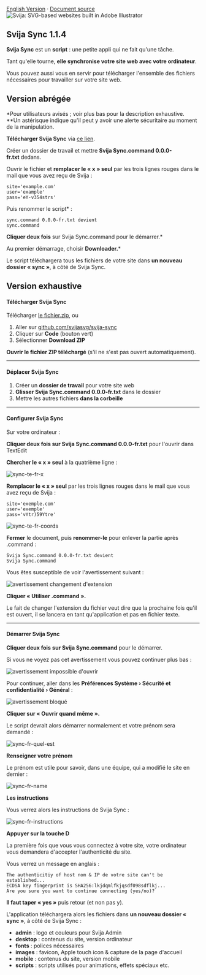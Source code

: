 [English Version](https://github.com/svijasvg/svija-sync) · [Document source](https://docs.svija.com/fr/quick-start/1-1-svija-sync)
![Svija: SVG-based websites built in Adobe Illustrator](http://files.svija.com/github/readme-logo.png?2 "Svija: SVG-based websites built in Adobe Illustrator")

Svija Sync 1.1.4
-------------------------------------

**Svija Sync** est un **script** : une petite appli qui ne fait qu'une tâche.

Tant qu'elle tourne, **elle synchronise votre site web avec votre ordinateur**.

Vous pouvez aussi vous en servir pour télécharger l'ensemble des fichiers nécessaires pour travailler sur votre site web.

Version abrégée
---------------

*Pour utilisateurs avisés ; voir plus bas pour la description exhaustive.
**Un astérisque indique qu'il peut y avoir une alerte sécuritaire au moment de la manipulation.

**Télécharger Svija Sync** via [ce lien](https://github.com/svijasvg/svija-sync/archive/master.zip).

Créer un dossier de travail et mettre **Svija Sync.command 0.0.0-fr.txt** dedans.

Ouvrir le fichier et **remplacer le « x » seul** par les trois lignes rouges dans le mail que vous avez reçu de Svija :

    site='example.com'
    user='example'
    pass='eY-v354strs'

Puis renommer le script* :

    sync.command 0.0.0-fr.txt devient
    sync.command

**Cliquer deux fois** sur Svija Sync.command pour le démarrer.*

Au premier démarrage, choisir **Downloader.***

Le script téléchargera tous les fichiers de votre site dans **un nouveau dossier « sync »**, à côté de Svija Sync.

Version exhaustive
------------------

#### Télécharger Svija Sync

Télécharger [le fichier.zip](https://github.com/svijasvg/svija-sync/archive/master.zip), ou

1.  Aller sur [github.com/svijasvg/svija-sync](https://github.com/svijasvg/svija-sync)
2.  Cliquer sur **Code** (bouton vert)
3.  Sélectionner **Download ZIP**

**Ouvrir le fichier ZIP téléchargé** (s'il ne s'est pas ouvert automatiquement).

* * * * *

#### Déplacer Svija Sync

1.  Créer un **dossier de travail** pour votre site web
2.  **Glisser Svija Sync.command 0.0.0-fr.txt** dans le dossier
3.  Mettre les autres fichiers **dans la corbeille**

* * * * *

#### Configurer Svija Sync

Sur votre ordinateur :

**Cliquer deux fois sur Svija Sync.command 0.0.0-fr.txt** pour l'ouvrir dans TextEdit

**Chercher le « x » seul** à la quatrième ligne :

![sync-te-fr-x](https://docs.svija.com/wp-content/uploads/elementor/thumbs/sync-te-fr-x-1-ot4im3bw0p0uqkzcn9ss5ea0g64rtb64skqmxwvvlk.jpg "sync-te-fr-x")

**Remplacer le « x » seul** par les trois lignes rouges dans le mail que vous avez reçu de Svija :

    site='exemple.com'
    user='exemple'
    pass='vYtr)59Ytre'

![sync-te-fr-coords](https://docs.svija.com/wp-content/uploads/elementor/thumbs/sync-te-fr-coords-ot4i8xl8c70c743hhl0t8ptp1yzs1uxezfxx2geapk.jpg "sync-te-fr-coords")

**Fermer** le document, puis **renommer-le** pour enlever la partie après .command :

    Svija Sync.command 0.0.0-fr.txt devient
    Svija Sync.command

Vous êtes susceptible de voir l'avertissement suivant :

![avertissement changement d'extension](https://docs.svija.com/wp-content/uploads/elementor/thumbs/avertissement-changement-dextension-omnbsrj1hhojppnd206fdsw7n5c7a9vqcl0vvr8efw.jpg "avertissement changement d'extension")

**Cliquer « Utiliser .command ».**

Le fait de changer l'extension du fichier veut dire que la prochaine fois qu'il est ouvert, il se lancera en tant qu'application et pas en fichier texte.

* * * * *

#### Démarrer Svija Sync

**Cliquer deux fois** **sur Svija Sync.command** pour le démarrer.

Si vous ne voyez pas cet avertissement vous pouvez continuer plus bas :

![avertissement impossible d'ouvrir](https://docs.svija.com/wp-content/uploads/elementor/thumbs/avertissement-impossible-douvrir-omnbtjq76irt4gmkpl8hk1qupkhadmhg9pdc8afyjo.jpg "avertissement impossible d'ouvrir")

Pour continuer, aller dans les **Préférences Système › Sécurité et confidentialité › Général** :

![avertissement bloqué](https://docs.svija.com/wp-content/uploads/elementor/thumbs/avertissement-bloqu%C3%A9-omnbujg2e88sp41k4r60lyqg1wfhoinrrpq723yt38.jpg "avertissement bloqué")

**Cliquer sur « Ouvrir quand même ».**

Le script devrait alors démarrer normalement et votre prénom sera demandé :

![sync-fr-quel-est](https://docs.svija.com/wp-content/uploads/elementor/thumbs/sync-fr-quel-est-ot4i8urprowti8m5jp0eni1bi4g76asxj5a5uefgnk.jpg "sync-fr-quel-est")

**Renseigner votre prénom**

Le prénom est utile pour savoir, dans une équipe, qui a modifié le site en dernier :

![sync-fr-name](https://docs.svija.com/wp-content/uploads/elementor/thumbs/sync-fr-name-ot4i8ttvkuvj6mnip6ls309uwqktylp770mod4guts.jpg "sync-fr-name")

**Les instructions**

Vous verrez alors les instructions de Svija Sync :

![sync-fr-instructions](https://docs.svija.com/wp-content/uploads/elementor/thumbs/sync-fr-instructions-ot4i8sw1e0u8v0ovuo75iiiebcpgqwlguvz6vui900.jpg "sync-fr-instructions")

**Appuyer sur la touche D**

La première fois que vous vous connectez à votre site, votre ordinateur vous demandera d'accepter l'authenticité du site.

Vous verrez un message en anglais :

    The authenticitiy of host nom & IP de votre site can't be established...
    ECDSA key fingerprint is SHA256:lkjdqmlfkjqsdf098sdflkj...
    Are you sure you want to continue connecting (yes/no)?

**Il faut taper « yes »** puis retour (et non pas y).

L'application téléchargera alors les fichiers dans **un nouveau dossier « sync »**, à côté de Svija Sync :

-   **admin** : logo et couleurs pour Svija Admin
-   **desktop** : contenus du site, version ordinateur
-   **fonts** : polices nécessaires
-   **images** : favicon, Apple touch icon & capture de la page d'accueil
-   **mobile** : contenus du site, version mobile
-   **scripts** : scripts utilisés pour animations, effets spéciaux etc.

